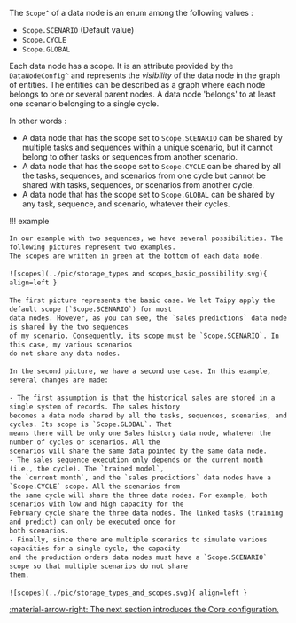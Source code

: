 The `Scope^` of a data node is an enum among the following values :

- `Scope.SCENARIO` (Default value)
- `Scope.CYCLE`
- `Scope.GLOBAL`

Each data node has a scope. It is an attribute provided by the `DataNodeConfig^` and represents the _visibility_ of
the data node in the graph of entities. The entities can be described as a graph where each node belongs to one or
several parent nodes. A data node 'belongs' to at least one scenario belonging to a single cycle.

In other words :

- A data node that has the scope set to `Scope.SCENARIO` can be shared by multiple tasks and sequences within a unique
scenario, but it cannot belong to other tasks or sequences from another scenario.
- A data node that has the scope set to `Scope.CYCLE` can be shared by all the tasks, sequences, and scenarios from one
cycle but cannot be shared with tasks, sequences, or scenarios from another cycle.
- A data node that has the scope set to `Scope.GLOBAL` can be shared by any task, sequence, and scenario, whatever their
cycles.

!!! example

    In our example with two sequences, we have several possibilities. The following pictures represent two examples.
    The scopes are written in green at the bottom of each data node.

    ![scopes](../pic/storage_types and scopes_basic_possibility.svg){ align=left }

    The first picture represents the basic case. We let Taipy apply the default scope (`Scope.SCENARIO`) for most
    data nodes. However, as you can see, the `sales predictions` data node is shared by the two sequences
    of my scenario. Consequently, its scope must be `Scope.SCENARIO`. In this case, my various scenarios
    do not share any data nodes.

    In the second picture, we have a second use case. In this example, several changes are made:

    - The first assumption is that the historical sales are stored in a single system of records. The sales history
    becomes a data node shared by all the tasks, sequences, scenarios, and cycles. Its scope is `Scope.GLOBAL`. That
    means there will be only one Sales history data node, whatever the number of cycles or scenarios. All the
    scenarios will share the same data pointed by the same data node.
    - The sales sequence execution only depends on the current month (i.e., the cycle). The `trained model`,
    the `current month`, and the `sales predictions` data nodes have a `Scope.CYCLE` scope. All the scenarios from
    the same cycle will share the three data nodes. For example, both scenarios with low and high capacity for the
    February cycle share the three data nodes. The linked tasks (training and predict) can only be executed once for
    both scenarios.
    - Finally, since there are multiple scenarios to simulate various capacities for a single cycle, the capacity
    and the production orders data nodes must have a `Scope.SCENARIO` scope so that multiple scenarios do not share
    them.

    ![scopes](../pic/storage_types_and_scopes.svg){ align=left }

[:material-arrow-right: The next section introduces the Core configuration.](../sdm/config/index.md)
